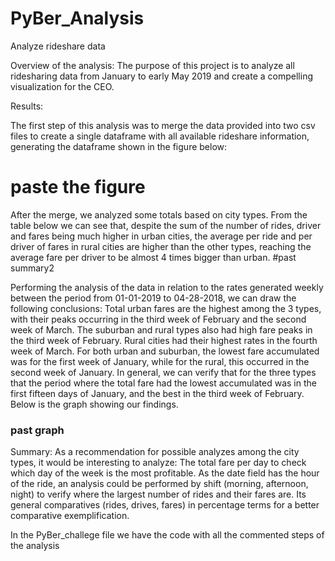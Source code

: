 # PyBer_Analysis
Analyze rideshare data

Overview of the analysis: 
The purpose of this project is to analyze all ridesharing data from January to early May 2019 and create a compelling visualization for the CEO.

Results: 

The first step of this analysis was to merge the data provided into two csv files to create a 
single dataframe with all available rideshare information, generating the dataframe shown in the figure below:
# paste the figure

After the merge, we analyzed some totals based on city types. 
From the table below we can see that, despite the sum of the number of rides, driver and fares 
being much higher in urban cities, the average per ride and per driver of fares in rural cities 
are higher than the other types, reaching the average fare per driver to be almost 4 times bigger than urban.
#past summary2

Performing the analysis of the data in relation to the rates generated weekly between the period from 01-01-2019 to 04-28-2018,
 we can draw the following conclusions:
Total urban fares are the highest among the 3 types, with their peaks occurring in the third week of February and the second week 
of March.
The suburban and rural types also had high fare peaks in the third week of February.
Rural cities had their highest rates in the fourth week of March.
For both urban and suburban, the lowest fare accumulated was for the first week of January, while for the rural, this occurred in the
 second week of January.
In general, we can verify that for the three types that the period where the total fare had the lowest accumulated was in the first
 fifteen days of January, and the best in the third week of February.
Below is the graph showing our findings.
### past graph


Summary: As a recommendation for possible analyzes among the city types, it would be interesting to analyze:
The total fare per day to check which day of the week is the most profitable.
As the date field has the hour of the ride, an analysis could be performed by shift (morning, afternoon, night) to verify where the largest number of rides and their fares are.
Its general comparatives (rides, drives, fares) in percentage terms for a better comparative exemplification.

In the PyBer_challege file we have the code with all the commented steps of the analysis
